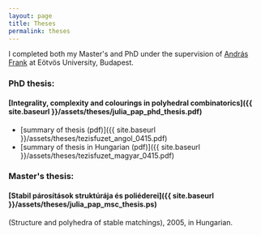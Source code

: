 ```yaml
---
layout: page
title: Theses
permalink: theses
---
```


I completed both my Master's and PhD under the supervision of [András Frank](http://www.cs.elte.hu/~frank) at Eötvös University, Budapest.

### PhD thesis:
#### [Integrality, complexity and colourings in polyhedral combinatorics]({{ site.baseurl }}/assets/theses/julia_pap_phd_thesis.pdf)
- [summary of thesis (pdf)]({{ site.baseurl }}/assets/theses/tezisfuzet_angol_0415.pdf)
- [summary of thesis in Hungarian (pdf)]({{ site.baseurl }}/assets/theses/tezisfuzet_magyar_0415.pdf)

### Master's thesis:
#### [Stabil párosítások struktúrája és poliéderei]({{ site.baseurl }}/assets/theses/julia_pap_msc_thesis.ps)
(Structure and polyhedra of stable matchings), 2005, in Hungarian.
